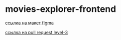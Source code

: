 # movies-explorer-frontend  

[ссылка на макет figma](https://disk.yandex.ru/d/h68RdoVuSqOFlA)

[ссылка на pull request level-3](https://github.com/NickProkhorov/movies-explorer-frontend/pull/2)